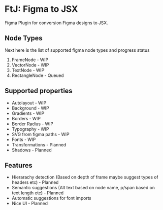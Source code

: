 # FtJ: Figma to JSX

Figma Plugin for conversion Figma designs to JSX.

## Node Types

Next here is the list of supported figma node types and progress status

1. FrameNode - WIP
2. VectorNode - WIP
3. TextNode - WIP
4. RectangleNode - Queued

## Supported properties

- Autolayout - WIP
- Background - WIP
- Gradients - WIP
- Borders - WIP
- Border Radius - WIP
- Typography - WIP
- SVG from figma paths - WIP
- Fonts - WIP
- Transformations - Planned
- Shadows - Planned

## Features

- Hierarachy detection (Based on depth of frame maybe suggest types of headers etc) - Planned
- Semantic suggestions (Alt text based on node name, p/span based on text length etc) - Planned
- Automatic suggestions for font imports
- Nice UI - Planned
